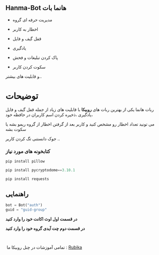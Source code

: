 ## Hanma-Bot هانما بات


- مدیریت حرفه ای گروه

- اخطار به کاربر

- قفل گیف و فایل

- یادگیری

- پاک کردن تبلیغات و فحش

- سکوت کردن کاربر

و قابلیت های بیشتر..

# توضیحات

ربات هانما یکی از بهترین ربات های **روبیکا** با قابلیت های زیاد از جمله قفل گیف و فایل ،یادگیری ،ذخیره کردن اسم کاربران در حافظه خود

می تونید تعداد اخطار رو مشخص کنید و کاربر بعد از گرفتن اخطار از گروه ریمو بشه یا سکوت بشه

جوک دانستنی تگ کردن کاربر ..

### کتابخونه های مورد نیاز 
```python
pip install pillow
```
```python
pip install pycryptodome==3.10.1
```
```python
pip install requests
```

## راهنمایی


```python
bot = Bot("auth")
guid = "guid-group"
```

**در قسمت اول اوث اکانت خود را وارد کنید**

**در قسمت دوم چت آیدی گروه خود را وارد کنید**

‌


‌‌
تمامی آموزشات در چنل روبیکا ما :
[Rubika](rubika.ir/Hanma_bot)
